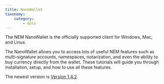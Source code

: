```yaml
---
title: NanoWallet
taxonomy:
    category:
        - docs
---
```


The NEM NanoWallet is the officially supported client for Windows, Mac, and Linux. 

The NanoWallet allows you to access lots of useful NEM features such as multi-signature accounts, namespaces, notarization, and even the ability to buy currency directly from the wallet. These tutorials will guide you through installation, setup, and how to use all these features.

The newest version is [Version 1.4.2](https://github.com/NemProject/NanoWallet/releases).